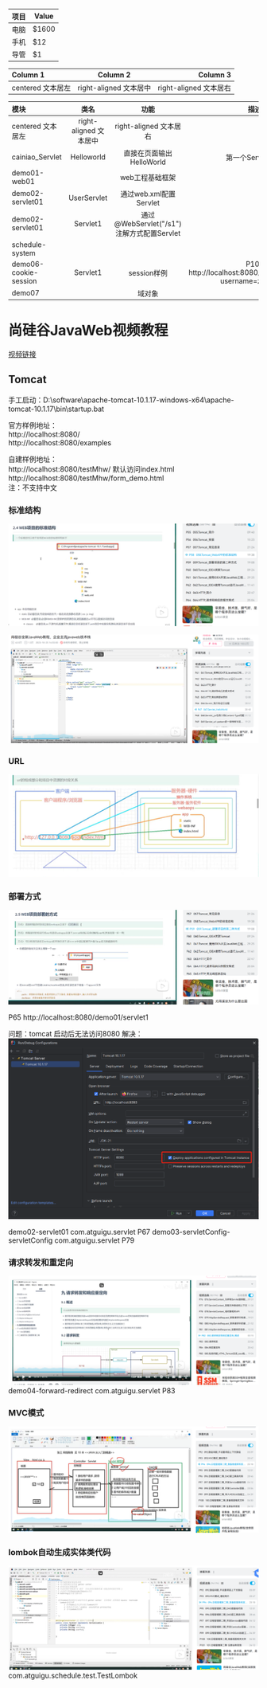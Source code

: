 项目     | Value
-------- | -----
电脑  | $1600
手机  | $12
导管  | $1


| Column 1 | Column 2  |	Column 3 |
|:--------| :---------:|--------:|
| centered 文本居左 | right-aligned 文本居中 |right-aligned 文本居右|


| 模块               |         类名         |                	功能                 |      描述      |
|:-----------------|:------------------:|:----------------------------------:|:------------:|
| centered 文本居左    | right-aligned 文本居中 |         right-aligned 文本居右         |              |
| cainiao_Servlet  |     Helloworld     |         直接在页面输出HelloWorld          | 第一个Servlet程序 |
| demo01-web01     |                    |             web工程基础框架              |              |
| demo02-servlet01 |    UserServlet     |         通过web.xml配置Servlet         |              |
| demo02-servlet01 |      Servlet1      | 通过@WebServlet("/s1") 注解方式配置Servlet |              |
| schedule-system  |                    |                                    |     
|demo06-cookie-session | Servlet1 |             session样例              |    P105  http://localhost:8080/demo06/servlet1?username=zhangsan    |
| demo07 |  |                域对象                 |  |

# 尚硅谷JavaWeb视频教程
[视频链接](https://www.bilibili.com/video/BV1UN411x7xe?p=67&vd_source=14551025f000a7403c153e5a0e5f8140)

## Tomcat
手工启动：D:\software\apache-tomcat-10.1.17-windows-x64\apache-tomcat-10.1.17\bin\startup.bat

官方样例地址：  
http://localhost:8080/  
http://localhost:8080/examples  

自建样例地址：  
http://localhost:8080/testMhw/   默认访问index.html  
http://localhost:8080/testMhw/form_demo.html  
注：不支持中文

### 标准结构
![](/Picture/img.png)

![图片alt](/Picture/P67-index.png "图片title")

### URL
![](/Picture/P59-URL.png)

### 部署方式
![](/Picture/img_1.png)

P65  http://localhost:8080/demo01/servlet1

问题：tomcat 启动后无法访问8080
解决：
![](/Picture/img_2.png)

demo02-servlet01  com.atguigu.servlet P67
demo03-servletConfig-servletConfig   com.atguigu.servlet   P79

### 请求转发和重定向
![](/Picture/img_3.png)
demo04-forward-redirect  com.atguigu.servlet  P83

### MVC模式
![](/Picture/img_5.png)

### lombok自动生成实体类代码
![](/Picture/img_4.png)
com.atguigu.schedule.test.TestLombok

